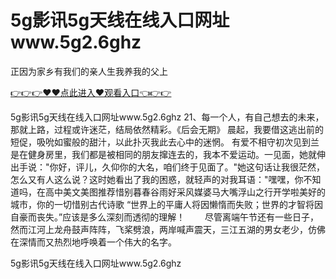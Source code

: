 # 5g影讯5g天线在线入口网址www.5g2.6ghz
正因为家乡有我们的亲人生我养我的父上

<a href="https://github.com/getmal/fdwwt/issues/2">👉👉👉♥♥点此进入♥观看入口👈👉👉</a>

5g影讯5g天线在线入口网址www.5g2.6ghz	21、每一个人，有自己想去的未来，那就上路，过程或许迷茫，结局依然精彩。《后会无期》
晨起，我要借这逃出前的短促，吸吮如蜜般的甜汁，以此扑灭我此去心中的迷惘。
有爱不相守初次见到兰是在健身房里，我们都是被相同的朋友撺连去的，我本不爱运动。一见面，她就伸出手说："你好，评儿，久仰你的大名，咱们终于见面了。"她这句话让我很茫然，怎么又有人这么说？这时她看出了我的困惑，就轻声的对我耳语："嘿嘿，你不知道吗，在高中美文美图推荐惜别暮春谷雨好采风媒婆马大嘴浮山之行开学啦美好的城市，你的一切惜别古代诗歌
“世界上的平庸人将因懒惰而失败；世界的才智将因自豪而丧失。”应该是多么深刻而透彻的理解！
　　尽管离端午节还有一些日子，然而江河上龙舟鼓声阵阵，飞桨劈浪，两岸喊声震天，三江五湖的男女老少，仿佛在深情而又热烈地呼唤着一个伟大的名字。

5g影讯5g天线在线入口网址www.5g2.6ghz
